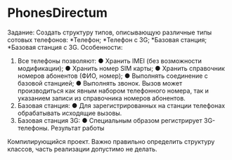 # PhonesDirectum
Задание:
Создать структуру типов, описывающую различные типы сотовых телефонов:
*Телефон;
*Телефон с 3G;
*Базовая станция;
*Базовая станция с 3G.
Особенности:
1.    Все телефоны позволяют:
●      Хранить IMEI (без возможности модификации);
●      Хранить номер SIM карты;
●      Хранить справочник номеров абонентов (ФИО, номер);
●      Выполнять соединение с базовой станцией;
●      Выполнять звонок. Вызов может производиться как явным набором телефонного номера, так и указанием записи из справочника номеров абонентов.
2.    Базовая станция:
●      Для зарегистрированных на станции телефонах обрабатывать исходящие вызовы.
3.    Базовая станция 3G:
●      Специальным образом регистрирует 3G-телефоны.
Результат работы

Компилирующийся проект. Важно правильно определить структуру классов, часть реализации допустимо не делать.
